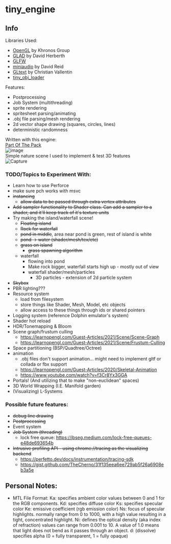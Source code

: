 # tiny_engine

## Info

Libraries Used:
- [OpenGL](https://www.opengl.org/) by Khronos Group
- [GLAD](https://glad.dav1d.de/) by David Herberth
- [GLFW](https://www.glfw.org/)
- [miniaudio](https://github.com/mackron/miniaudio) by David Reid
- [GLtext](https://github.com/vallentin/glText) by Christian Vallentin 
- [tiny_obj_loader](https://github.com/tinyobjloader/tinyobjloader)

Features:
- Postprocessing
- Job System (multithreading)
- sprite rendering
- spritesheet parsing/animating
- .obj file parsing/mesh rendering
- 2d vector shape drawing (squares, circles, lines)
- deterministic randomness

Written with this engine:  
[Part Of The Pack](https://faultypine.itch.io/part-of-the-pack)  
![image](https://user-images.githubusercontent.com/53064235/211900902-6c979f44-357a-4449-adf0-40598d9a7edb.png)  
Simple nature scene I used to implement & test 3D features  
![Capture](https://user-images.githubusercontent.com/53064235/211901373-47841a5b-5ea7-49e9-afac-28dd2b46d4aa.PNG)  



### TODO/Topics to Experiment With:
- Learn how to use Perforce
- make sure pch works with msvc
- ~~instancing~~
    - ~~allow data to be passed through extra vertex attributes~~
- ~~Add sampler functionality to Shader class. Can add a sampler to a shader, and it'll keep track of it's texture units~~
- Try making the island/waterfall scene!
    - ~~Floating island~~
    - ~~Rock for waterfall~~
    - ~~pond in middle~~, area near pond is green, rest of island is white
    - ~~pond -> water (shader/mesh/tex/etc)~~
    - ~~grass on island~~
        - ~~grass spawning algorithm~~
    - waterfall
        - flowing into pond
        - Make rock bigger, waterfall starts high up - mostly out of view
        - waterfall shader/mesh/particles
            - 3D particles - extension of 2d particle system
- ~~Skybox~~
- PBR lighting???
- Resource system
    - load from filesystem
    - store things like Shader, Mesh, Model, etc objects
    - allow access to these things through ids or shared pointers
- Logging system (reference Dolphin emulator's system)
- Shader hot reload
- HDR/Tonemapping & Bloom
- Scene graph/frustum culling 
    - https://learnopengl.com/Guest-Articles/2021/Scene/Scene-Graph
    - https://learnopengl.com/Guest-Articles/2021/Scene/Frustum-Culling
- Space partitioning (BSP/Quadtree/Octree)
- animation
    - .obj files don't support animation... might need to implement gltf or collada or fbx support
    - https://learnopengl.com/Guest-Articles/2020/Skeletal-Animation
    - https://www.youtube.com/watch?v=f3Cr8Yx3GGA
- Portals! (And utilizing that to make "non-euclidean" spaces)
- 3D World Wrapping (I.E. Manifold garden)
- (Visualizing) L-Systems

### Possible future features:
- ~~debug line drawing~~
- ~~Postprocessing~~
- Event system
- ~~Job System (threading)~~
    - lock free queue: https://jbseg.medium.com/lock-free-queues-e48de693654b
- ~~Intrusive profiling API - using chrome://tracing as the visualizing backend~~
    - https://perfetto.dev/docs/instrumentation/tracing-sdk
    - https://gist.github.com/TheCherno/31f135eea6ee729ab5f26a6908eb3a5e




## Personal Notes:
- MTL File Format:
Ka: specifies ambient color     values between 0 and 1 for the RGB components.
Kd: specifies diffuse color
Ks: specifies specular color
Ke: emissive coefficient (rgb emission color)
Ns: focus of specular highlights. normally range from 0 to 1000, with a high value resulting in a tight, concentrated highlight.
Ni: defines the optical density (aka index of refraction) values can range from 0.001 to 10. A value of 1.0 means that light does not bend as it passes through an object.
d: (dissolve) specifies alpha (0 = fully transparent, 1 = fully opaque)
